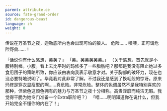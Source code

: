 ```yaml
---
parent: attribute.ce
source: fate-grand-order
id: dangerous-beast
language: zh
weight: 0
---
```


传说在万圣节之夜，迦勒底所内也会出现可怕的狼人。
危险……
噢噢，正可谓危险野兽……！

「话说你有什么感想，芙芙？」
「芙。芙芙芙芙芙。」
（关于感想，首先就是小腹特别棒。小腹。看上去比平时的玛修多了一些脂肪吧？那都是我没有阻止她过多食用团子的策略所致，你应该由衷向我表示敬意才对。关于胸部的破坏力，现在也没必要特地说明了。毕竟我对此非常了解。不过我还是感到了换毛般的惊讶。原来玛修是穿衣显瘦型的啊……真危险。非常危险。整体的色调虽然不是我特别喜欢的那种，但紫色这颜色拥有的魅力与万圣节之夜十分相称。高贵淫靡而纯洁无暇。我觉得干脆为她专门准备一个Extra职阶吧？）
「唔……明明知道你在说什么，但我开始完全不懂你的内在了！」
